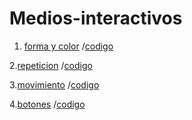 # Medios-interactivos

1. [forma y color](https://majoneira13.github.io/Medios-interactivos/01/) /[codigo](https://github.com/majoneira13/Medios-interactivos/blob/master/01/sketch.js)

2.[repeticion](https://majoneira13.github.io/Medios-interactivos/02) /[codigo](https://github.com/majoneira13/Medios-interactivos/blob/master/02/sketch.js)

3.[movimiento](https://majoneira13.github.io/Medios-interactivos/03/) /[codigo](https://github.com/majoneira13/Medios-interactivos/blob/master/03/sketch.js)

4.[botones](https://majoneira13.github.io/Medios-interactivos/04/) /[codigo](https://github.com/majoneira13/Medios-interactivos/blob/master/04/sketch.js)
